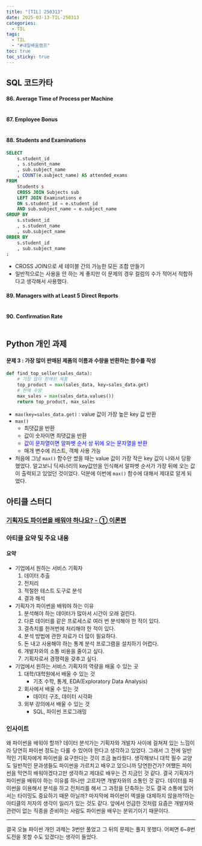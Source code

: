 ```yaml
---
title: "[TIL] 250313"
date: 2025-03-13-TIL-250313
categories:
  - TIL
tags:
  - TIL
  - "#내일배움캠프"
toc: true
toc_sticky: true
---
```


## SQL 코드카타

#### 86. Average Time of Process per Machine
```sql

```

#### 87. Employee Bonus
```sql

```

#### 88. Students and Examinations
```sql
SELECT
	s.student_id
	, s.student_name
	, sub.subject_name
	, COUNT(e.subject_name) AS attended_exams
FROM
	Students s
	CROSS JOIN Subjects sub
	LEFT JOIN Examinations e
	ON s.student_id = e.student_id
	AND sub.subject_name = e.subject_name
GROUP BY
	s.student_id
	, s.student_name
	, sub.subject_name
ORDER BY
	s.student_id
	, sub.subject_name
;
```
- CROSS JOIN으로 세 테이블 간의 가능한 모든 조합 만들기
- 일반적으로는 사용을 안 하는 게 좋지만 이 문제의 경우 컬럼의 수가 적어서 적합하다고 생각해서 사용했다.

#### 89. Managers with at Least 5 Direct Reports
```sql
```

#### 90. Confirmation Rate
```sql
```

## Python 개인 과제

#### 문제 3 : 가장 많이 판매된 제품의 이름과 수량을 반환하는 함수를 작성

```python
def find_top_seller(sales_data):
	# 가장 많이 판매된 제품
	top_product = max(sales_data, key=sales_data.get)
	# 판매 수량
	max_sales = max(sales_data.values())
	return top_product, max_sales
```

- ```max(key=sales_data.get)``` : value 값이 가장 높은 key 값 반환
- ```max()``` 
	- 최댓값을 반환
	- 값이 숫자이면 최댓값을 반환
	- <span style="color:#0000FF">값이 문자열이면 알파벳 순서 상 뒤에 오는 문자열을 반환</span>
	- 매개 변수에 리스트, 객체 사용 가능
- 처음에 그냥 ```max()``` 함수만 썼을 때는 value 값이 가장 작은 key 값이 나와서 당황했었다. 알고보니 딕셔너리의 key값만을 인식해서 알파벳 순서가 가장 뒤에 오는 값이 출력되고 있었던 것이었다. 덕분에 이번에 ```max()``` 함수에 대해서 제대로 알게 되었다.

## 아티클 스터디

### [기획자도 파이썬을 배워야 하나요? - ① 이론편](https://yozm.wishket.com/magazine/detail/1357/)

### 아티클 요약 및 주요 내용
#### 요약
- 기업에서 원하는 서비스 기획자
	1. 데이터 추출
	2. 전처리
	3. 적절한 테스트 도구로 분석
	4. 결과 해석
- 기획자가 파이썬을 배워야 하는 이유
	1. 분석해야 하는 데이터가 많아서 시간이 오래 걸린다.
	2. 다른 데이터를 같은 프로세스로 여러 번 분석해야 한 적이 있다.
	3. 결측치를 한꺼번에 처리해야 한 적이 있다.
	4. 분석 방법에 관한 자료가 더 많이 필요하다.
	5. 돈 내고 사용해야 하는 통계 분석 프로그램을 설치하기 어렵다.
	6. 개발자와의 소통 비용을 줄이고 싶다.
	7. 기획자로서 경쟁력을 갖추고 싶다.
- 기업에서 원하는 서비스 기획자의 역량을 배울 수 있는 곳
	1. 대학/대학원에서 배울 수 있는 것
		- 기초 수학, 통계, EDA(Exploratory Data Analysis)
	2. 회사에서 배울 수 있는 것
		- 데이터 구조, 데이터 시각화
	3. 외부 강의에서 배울 수 있는 것
		- SQL, 파이썬 프로그래밍

### 인사이트

왜 파이썬을 배워야 할까? 데이터 분석가는 기획자와 개발자 사이에 걸쳐져 있는 느낌이라 당연히 파이썬 정도는 다룰 수 있어야 한다고 생각하고 있었다. 그래서 그 전에 일반적인 기획자에게 파이썬을 요구한다는 것이 조금 놀라웠다. 생각해보니 대학 필수 교양도 일반적인 문과생들도 파이썬을 가르치고 배우고 있으니까 당연한건가? 어쨌든 파이썬을 막연히 배워야겠다고만 생각하고 제대로 배우는 건 지금인 것 같다. 결국 기획자가 파이썬을 배워야 하는 이유를 하나만 고르자면 개발자와의 소통인 것 같다. 데이터를 파이썬을 이용해서 분석을 하고 전처리를 해서 그 과정을 단축하는 것도 결국 소통에 있어서는 타이밍도 중요하기 때문 아닐까? 마지막에 파이썬이 엑셀을 대체하지 않을까?하는 아티클의 저자의 생각이 일리가 있는 것도 같다. 앞에서 언급한 것처럼 요즘은 개발자와 관련이 없는 직종을 준비하는 사람도 파이썬을 배우는 분위기이기 때문이다. 

---

결국 오늘 파이썬 개인 과제는 3번만 풀었고 그 뒤의 문제는 풀지 못했다.
어쩌면 6~8번 도전을 못할 수도 있겠다는 생각이 들었다. 